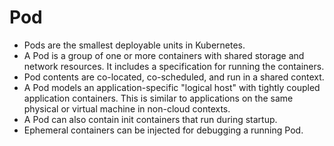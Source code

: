 # Pod 

- Pods are the smallest deployable units in Kubernetes.
- A Pod is a group of one or more containers with shared storage and network resources. It includes a specification for running the containers.
- Pod contents are co-located, co-scheduled, and run in a shared context.
- A Pod models an application-specific "logical host" with tightly coupled application containers. This is similar to applications on the same physical or virtual machine in non-cloud contexts.
- A Pod can also contain init containers that run during startup.
- Ephemeral containers can be injected for debugging a running Pod.

